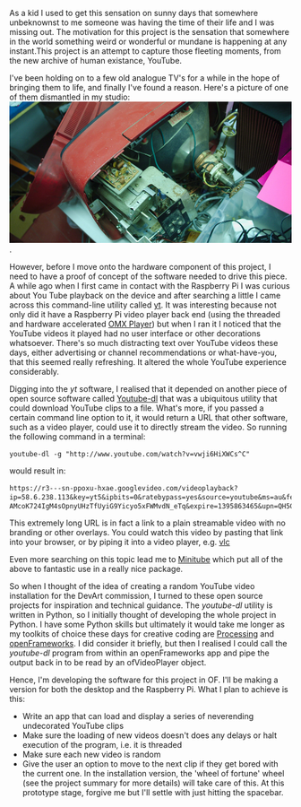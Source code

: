 As a kid I used to get this sensation on sunny days that somewhere unbeknownst to me someone was having the time of their life and I was missing out. The motivation for this project is the sensation that somewhere in the world something weird or wonderful or mundane is happening at any instant.This project is an attempt to capture those fleeting moments, from the new archive of human existance, YouTube.

I've been holding on to a few old analogue TV's for a while in the hope of bringing them to life, and finally I've found a reason. Here's a picture of one of them dismantled in my studio: ![old TV](../project_images/brokenTele-1000x500.jpg).

However, before I move onto the hardware component of this project, I need to have a proof of concept of the software needed to drive this piece. A while ago when I first came in contact with the Raspberry Pi I was curious about You Tube playback on the device and after searching a little I came across this command-line utility called [yt](https://github.com/rjw57/yt "yt YouTube client"). It was interesting because not only did it have a Raspberry Pi video player back end (using the threaded and hardware accelerated [OMX Player](https://github.com/rjw57/yt)) but when I ran it I noticed that the YouTube videos it played had no user interface or other decorations whatsoever. There's so much distracting text over YouTube videos these days, either advertising or channel recommendations or what-have-you, that this seemed really refreshing. It altered the whole YouTube experience considerably.

Digging into the *yt* software, I realised that it depended on another piece of open source software called [Youtube-dl](http://rg3.github.io/youtube-dl/ "Download videos from YouTube.com") that was a ubiquitous utility that could download YouTube clips to a file. What's more, if you passed a certain command line option to it, it would return a URL that other software, such as a video player, could use it to directly stream the video. So running the following command in a terminal:

```
youtube-dl -g "http://www.youtube.com/watch?v=vwji6HiXWCs^C"
```
would result in:
```
https://r3---sn-ppoxu-hxae.googlevideo.com/videoplayback?ip=58.6.238.113&key=yt5&ipbits=0&ratebypass=yes&source=youtube&ms=au&fexp=937417%2C913434%2C936910%2C936913%2C934022&mt=1395842218&sparams=id%2Cip%2Cipbits%2Citag%2Cratebypass%2Crequiressl%2Csource%2Cupn%2Cexpire&mv=m&id=o-AMcoK724IgM4sOpnyUHzTfUyiG9Yicyo5xFWMvdN_eTq&expire=1395863465&upn=QH5G1njuLwo&signature=685178616E7AE29F46BE93AF88E5EB1F93514FB8.7542817642EF7A54AE172275151FED39F3D87428&itag=22&requiressl=yes&sver=3
```
This extremely long URL is in fact a link to a plain streamable video with no branding or other overlays. You could watch this video by pasting that link into your browser, or by piping it into a video player, e.g. [vlc](https://github.com/videolan/vlc)

Even more searching on this topic lead me to [Minitube](http://flavio.tordini.org/minitube "Minitube") which put all of the above to fantastic use in a really nice package.

So when I thought of the idea of creating a random YouTube video installation for the DevArt commission, I turned to these open source projects for inspiration and technical guidance. The *youtube-dl* utility is written in Python, so I initially thought of developing the whole project in Python. I have some Python skills but ultimately it would take me longer as my toolkits of choice these days for creative coding are [Processing](www.processing.org) and [openFrameworks](www.openframeworks.cc). I did consider it briefly, but then I realised I could call the *youtube-dl* program from within an openFrameworks app and pipe the output back in to be read by an ofVideoPlayer object.

Hence, I'm developing the software for this project in OF. I'll be making a version for both the desktop and the Raspberry Pi. What I plan to achieve is this:

- Write an app that can load and display a series of neverending undecorated YouTube clips
- Make sure the loading of new videos doesn't does any delays or halt execution of the program, i.e. it is threaded
- Make sure each new video is random
- Give the user an option to move to the next clip if they get bored with the current one. In the installation version, the 'wheel of fortune' wheel (see the project summary for more details) will take care of this. At this prototype stage, forgive me but I'll settle with just hitting the spacebar.





